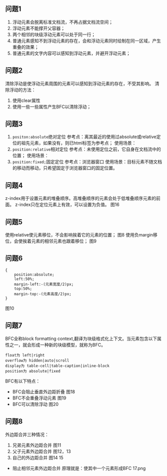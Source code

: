 ## 问题1
1. 浮动元素会脱离标准文档流，不再占据文档流空间；
2. 浮动元素不能撑开父容器；
3. 两个相邻的块级浮动元素可以处于同一行；
4. 普通元素感知不到浮动元素的存在，会和浮动元素同时绘制在同一区域，产生重叠的效果；
5. 普通元素的文字内容可以感知到浮动元素，并避开浮动元素；

## 问题2
清除浮动是使浮动元素周围的元素可以感知到浮动元素的存在，不受其影响。
清除浮动的方法：
1. 使用clear属性
2. 使用一些一些属性产生BFC以清除浮动；


## 问题3 
1. `positon:absolute`绝对定位
参考点：离其最近的使用过absolute或relative定位的祖先元素，如果没有，则已html标签为参考点；
使用场景：
2. `position:relative`相对定位
参考点：未使用定位之前，它自身在文档流中的位置；
使用场景：
3. `position:fixed;`固定定位
参考点：浏览器窗口
使用场景：目标元素不随文档的移动而移动，只希望固定于浏览器窗口的固定位置。

## 问题4
z-index用于设置元素的堆叠顺序。高堆叠顺序的元素会处于低堆叠顺序元素的前面。
z-index只在定位元素上有效，可以设置为负值。
图16
## 问题5 
使用relative使元素移位，不会影响挨着它的元素的位置；
图8
使用负margin移位，会使挨着元素的相邻元素也跟着移位；
图9

## 问题6
```
{
	position:absolute;
	left:50%;
	margin-left:-(元素宽度/2)px;
	top:50%;
	margin-top:-(元素高度/2)px;
}

```
图10

## 问题7
BFC全称block formatting context,翻译为块级格式化上下文。当元素包含以下属性之一，就会形成一种新的块级模型，就称为BFC。
```
float为 left|right
overflow为 hidden|auto|scroll
display为 table-cell|table-caption|inline-block
position为 absolute|fixed
```
BFC有以下特点：
- BFC会阻止垂直外边距折叠
图18
- BFC不会重叠浮动元素
图19
- BFC可以清除浮动
图20


## 问题8
外边距合并三种情况：
1. 兄弟元素外边距合并
图11
2. 父子元素外边距合并
图12，13
3. 自己的外边距合并
图14 15 
- 阻止相邻元素外边距合并
原理就是：使其中一个元素形成BFC
17.png








